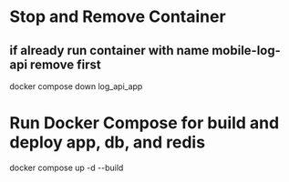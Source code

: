 # Stop and Remove Container

## if already run container with name mobile-log-api remove first

docker compose down log_api_app

# Run Docker Compose for build and deploy app, db, and redis

docker compose up -d --build

<!-- ## Run Docker Image

# For Windows:

docker run --name mobile-log-api -d -p 5001:5000 -e LOG_RETENTION_DAYS=45 -v "$(Get-Location)/uploads:/app/uploads" -v "$(Get-Location)/instance:/app/instance" log_api

# For MAC/Linux

docker run --name mobile-log-api -d -p 5001:5000 --env-file ./conf/.env -v $(pwd)/uploads:/app/uploads -v $(pwd)/instance:/app/instance log_api -->
